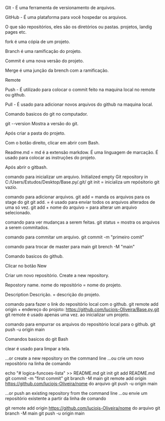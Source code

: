 GIt - É uma ferramenta de versionamento de arquivos.

GitHub - É uma plataforma para você hospedar os arquivos.

O que são repositórios, eles são os diretórios ou pastas.
projetos, landig pages etc.

fork é uma cópia de um projeto.

Branch é uma ramificação do projeto.

Commit é uma nova versão do projeto.

Merge é uma junção da brench com a ramificação.

Remote 

Push - É utilizado para colocar o commit feito na maquina local no remote ou github.

Pull - É usado para adicionar novos arquivos do github na maquina local.

Comando basicos do git no computador.

git --version 
Mostra a versão do git.

Após criar a pasta do projeto.

Com o botão direito, clicar em abrir com Bash.

Readme.md = md é a extensão markdow.
É uma linguagem de marcação. É usado para colocar as instruções do projeto.


Após abrir o gitbash.

comando para inicializar um arquivo.
Initialized empty Git repository in C:/Users/Estudos/Desktop/Base.py/.git/
git init = inicializa um repósitorio git vazio.

comando para adicionar arquivos.
git add = manda os arquivos para os stage do git
git add. = é usado para enviar todos os arquivos alterados de uma só vez.
git add + nome do arquivo =  para alterar um arquivo selecionado.


comando para ver mudanças a serem feitas.
git status = mostra os arquivos a serem commitados. 

comando para commitar um arquivo.
git commit -m "primeiro comit"


comando para trocar de master para main
git brench -M "main"


Comando basicos do github.

Clicar no botão New

Criar um novo repositório.
Create a new repository.

Repostory name.
nome do repositório = nome do projeto.

Description
Descrição. = descrição do projeto.

comando para fazer o link do repositório local com o github.
git remote add origin + endereço do projoto: https://github.com/luciojs-Oliveira/Base.py.git
git remote é usado apenas uma vez. ao inicializar um projeto.

comando para empurrar os arquivos do repositório local para o github.
git push -u origin main


Comandos basicos do git Bash

clear é usado para limpar a tela.











…or create a new repository on the command line
…ou crie um novo repositório na linha de comando

echo "# logica-funcoes-lista" >> README.md
git init
git add README.md
git commit -m "first commit"
git branch -M main
git remote add origin https://github.com/luciojs-Oliveira/nome do arquivo
git push -u origin main


…or push an existing repository from the command line
…ou envie um repositório existente a partir da linha de comando

git remote add origin https://github.com/luciojs-Oliveira/nome do arquivo
git branch -M main
git push -u origin main